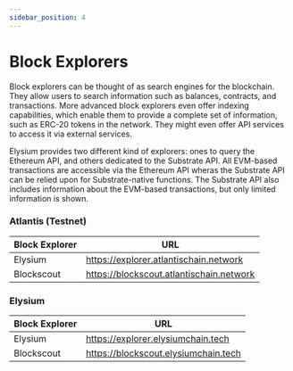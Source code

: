 ```yaml
---
sidebar_position: 4
---
```


# Block Explorers

Block explorers can be thought of as search engines for the blockchain. They allow users to search information such as
balances, contracts, and transactions. More advanced block explorers even offer indexing capabilities, which enable them
to provide a complete set of information, such as ERC-20 tokens in the network. They might even offer API services to
access it via external services.

Elysium provides two different kind of explorers: ones to query the Ethereum API, and others dedicated to the Substrate
API. All EVM-based transactions are accessible via the Ethereum API wheras the Substrate API can be relied upon for
Substrate-native functions. The Substrate API also includes information about the
EVM-based transactions, but only limited information is shown.

### Atlantis (Testnet)

| Block Explorer	 | URL                                      |
|-----------------|------------------------------------------|
| Elysium	        | https://explorer.atlantischain.network   |
| Blockscout      | https://blockscout.atlantischain.network | 

### Elysium

| Block Explorer	 | URL                                  |
|-----------------|--------------------------------------|
| Elysium	        | https://explorer.elysiumchain.tech   |
| Blockscout      | https://blockscout.elysiumchain.tech | 


